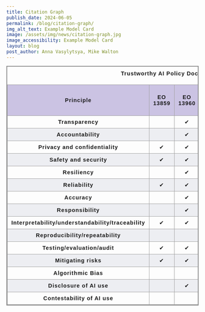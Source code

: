 ```yaml
---
title: Citation Graph
publish_date: 2024-06-05
permalink: /blog/citation-graph/
img_alt_text: Example Model Card
image: /assets/img/news/citation-graph.jpg
image_accessibility: Example Model Card
layout: blog
post_author: Anna Vasylytsya, Mike Walton
---
```


<head>
  <!-- <link rel="stylesheet" href="styles.css"> -->
          <link
          href="https://cdn.jsdelivr.net/npm/bootstrap@5.0.0-beta3/dist/css/bootstrap.min.css"
          rel="stylesheet"
          integrity="sha384-eOJMYsd53ii+scO/bJGFsiCZc+5NDVN2yr8+0RDqr0Ql0h+rP48ckxlpbzKgwra6"
          crossorigin="anonymous"
        />
        <script
          src="https://cdn.jsdelivr.net/npm/bootstrap@5.0.0-beta3/dist/js/bootstrap.bundle.min.js"
          integrity="sha384-JEW9xMcG8R+pH31jmWH6WWP0WintQrMb4s7ZOdauHnUtxwoG2vI5DkLtS3qm9Ekf"
          crossorigin="anonymous"
        ></script>

</head>

<style>
table {
  border-collapse: collapse;
  border: 2px solid rgb(140 140 140);
  font-family: sans-serif;
  font-size: 0.9rem;
  letter-spacing: 1px;
  text-align: center;
}

caption {
  caption-side: top;
  padding: 10px;
  font-weight: bold;
}

thead,
tfoot {
  background-color: rgb(203, 195, 227);
}

th,
td {
  border: 1px solid rgb(160 160 160);
  padding: 8px 10px;
}

tbody > tr:nth-of-type(even) {
  background-color: rgb(237 238 242);
}

#mynetwork {
                 width: 100%;
                 height: 600px;
                 background-color: #ffffff;
                 border: 1px solid lightgray;
                 position: relative;
                 float: left;
             }

</style>

<div>
  <table>
    <caption>
      Trustworthy AI Policy Documents, Frameworks, and Principles
    </caption>
    <thead>
      <tr>
        <th scope="col">Principle</th>
        <th scope="col">EO 13859</th>
        <th scope="col">EO 13960</th>
        <th scope="col">HR 2575</th>
        <th scope="col">HR 6216</th>
        <th scope="col">Blueprint for an AI Bill of Rights</th>
        <th scope="col">S 1353</th>
        <th scope="col">NIST AI RMF</th>
        <th scope="col">GAO Accountability Framework</th>
        <th scope="col">EO 14110</th>
        <th scope="col">OMB M-24-10</th>
      </tr>
    </thead>
    <tbody>
      <tr>
        <th scope="row">Transparency</th>
        <td></td>
        <td>&#10004;</td>
        <td>&#10004;</td>
        <td></td>
        <td></td>
        <td></td>
        <td>&#10004;</td>
        <td>&#10004;</td>
        <td></td>
        <td>&#10004;</td>
      </tr>
      <tr>
        <th scope="row">Accountability</th>
        <td></td>
        <td>&#10004;</td>
        <td></td>
        <td>&#10004;</td>
        <td>&#10004;</td>
        <td></td>
        <td>&#10004;</td>
        <td>&#10004;</td>
        <td>&#10004;</td>
        <td></td>
      </tr>
      <tr>
        <th scope="row">Privacy and confidentiality</th>
        <td>&#10004;</td>
        <td>&#10004;</td>
        <td></td>
        <td>&#10004;</td>
        <td>&#10004;</td>
        <td>&#10004;</td>
        <td>&#10004;</td>
        <td>&#10004;</td>
        <td>&#10004;</td>
        <td></td>
      </tr>
      <tr>
        <th scope="row">Safety and security</th>
        <td>&#10004;</td>
        <td>&#10004;</td>
        <td></td>
        <td>&#10004;</td>
        <td>&#10004;</td>
        <td></td>
        <td>&#10004;</td>
        <td>&#10004;</td>
        <td>&#10004;</td>
        <td>&#10004;</td>
      </tr>
      <tr>
          <th scope="row">Resiliency</th>
          <td></td>
          <td>&#10004;</td>
          <td></td>
          <td></td>
          <td></td>
          <td></td>
          <td>&#10004;</td>
          <td></td>
          <td>&#10004;</td>
          <td></td>
        </tr>
        <tr>
          <th scope="row">Reliability</th>
          <td>&#10004;</td>
          <td>&#10004;</td>
          <td></td>
          <td></td>
          <td>&#10004;</td>
          <td></td>
          <td>&#10004;</td>
          <td>&#10004;</td>
          <td>&#10004;</td>
          <td></td>
        </tr>
        <tr>
          <th scope="row">Accuracy</th>
          <td></td>
          <td>&#10004;</td>
          <td></td>
          <td></td>
          <td>&#10004;</td>
          <td></td>
          <td>&#10004;</td>
          <td>&#10004;</td>
          <td></td>
          <td></td>
        </tr>
        <tr>
          <th scope="row">Responsibility</th>
          <td></td>
          <td>&#10004;</td>
          <td></td>
          <td></td>
          <td></td>
          <td></td>
          <td></td>
          <td></td>
          <td>&#10004;</td>
          <td>&#10004;</td>
        </tr>
        <tr>
          <th scope="row">Interpretability/understandability/traceability </th>
          <td>&#10004;</td>
          <td>&#10004;</td>
          <td></td>
          <td></td>
          <td>&#10004;</td>
          <td></td>
          <td>&#10004;</td>
          <td>&#10004;</td>
          <td></td>
          <td>&#10004;</td>
        </tr>
        <tr>
          <th scope="row">Reproducibility/repeatability </th>
          <td></td>
          <td></td>
          <td></td>
          <td></td>
          <td></td>
          <td></td>
          <td></td>
          <td></td>
          <td>&#10004;</td>
          <td></td>
        </tr>
        <tr>
          <th scope="row">Testing/evaluation/audit </th>
          <td>&#10004;</td>
          <td>&#10004;</td>
          <td></td>
          <td></td>
          <td>&#10004;</td>
          <td></td>
          <td>&#10004;</td>
          <td>&#10004;</td>
          <td>&#10004;</td>
          <td>&#10004;</td>
        </tr>
        <tr>
          <th scope="row">Mitigating risks </th>
          <td>&#10004;</td>
          <td>&#10004;</td>
          <td></td>
          <td></td>
          <td>&#10004;</td>
          <td></td>
          <td>&#10004;</td>
          <td>&#10004;</td>
          <td>&#10004;</td>
          <td>&#10004;</td>
        </tr>
        <tr>
          <th scope="row">Algorithmic Bias </th>
          <td></td>
          <td></td>
          <td>&#10004;</td>
          <td></td>
          <td>&#10004;</td>
          <td></td>
          <td>&#10004;</td>
          <td>&#10004;</td>
          <td>&#10004;</td>
          <td>&#10004;</td>
        </tr>
        <tr>
          <th scope="row">Disclosure of AI use</th>
          <td></td>
          <td>&#10004;</td>
          <td></td>
          <td></td>
          <td>&#10004;</td>
          <td></td>
          <td></td>
          <td>&#10004;</td>
          <td>&#10004;</td>
          <td>&#10004;</td>
        </tr>
        <tr>
          <th scope="row">Contestability of AI use</th>
          <td></td>
          <td></td>
          <td></td>
          <td></td>
          <td>&#10004;</td>
          <td></td>
          <td></td>
          <td></td>
          <td>&#10004;</td>
          <td>&#10004;</td>
        </tr>
    </tbody>
  </table>
</div>
